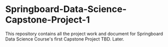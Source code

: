 # Springboard-Data-Science-Capstone-Project-1
This repository contains all the project work and document for Springboard Data Science Course's first Capstone Project
TBD. Later.
